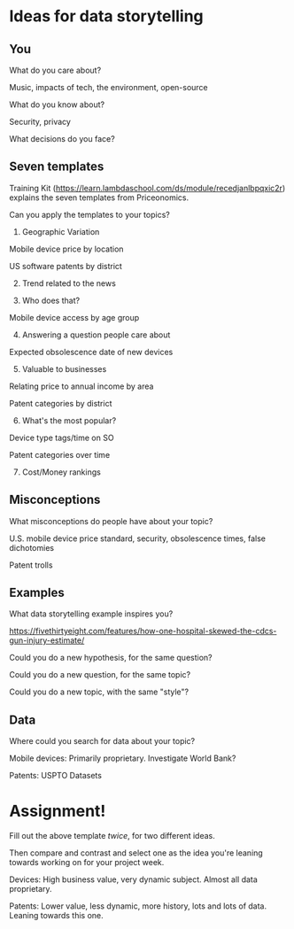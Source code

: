 # Ideas for data storytelling

## You

What do you care about?

Music, impacts of tech, the environment, open-source

What do you know about?

Security, privacy

What decisions do you face?


## Seven templates

Training Kit (https://learn.lambdaschool.com/ds/module/recedjanlbpqxic2r) explains the seven templates from Priceonomics.

Can you apply the templates to your topics? 

1. Geographic Variation

Mobile device price by location

US software patents by district

2. Trend related to the news


3. Who does that?

Mobile device access by age group

4. Answering a question people care about

Expected obsolescence date of new devices

5. Valuable to businesses

Relating price to annual income by area

Patent categories by district

6. What's the most popular?

Device type tags/time on SO

Patent categories over time

7. Cost/Money rankings


## Misconceptions

What misconceptions do people have about your topic?

U.S. mobile device price standard, security, obsolescence times, false dichotomies

Patent trolls

## Examples

What data storytelling example inspires you?

https://fivethirtyeight.com/features/how-one-hospital-skewed-the-cdcs-gun-injury-estimate/

Could you do a new hypothesis, for the same question?


Could you do a new question, for the same topic?


Could you do a new topic, with the same "style"?


## Data

Where could you search for data about your topic?

Mobile devices: Primarily proprietary. Investigate World Bank?

Patents: USPTO Datasets

# Assignment!

Fill out the above template *twice*, for two different ideas.

Then compare and contrast and select one as the idea you're leaning towards
working on for your project week.

Devices: High business value, very dynamic subject. Almost all data proprietary.

Patents: Lower value, less dynamic, more history, lots and lots of data. Leaning towards this one.
